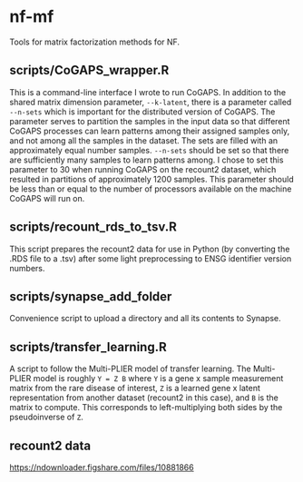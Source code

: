 # nf-mf
Tools for matrix factorization methods for NF.

## scripts/CoGAPS_wrapper.R
This is a command-line interface I wrote to run CoGAPS.
In addition to the shared matrix dimension parameter, `--k-latent`, there is a parameter called `--n-sets` which is important for the distributed version of CoGAPS.
The parameter serves to partition the samples in the input data so that different CoGAPS processes can learn patterns among their assigned samples only, and not among all the samples in the dataset.
The sets are filled with an approximately equal number samples.
`--n-sets` should be set so that there are sufficiently many samples to learn patterns among.
I chose to set this parameter to 30 when running CoGAPS on the recount2 dataset, which resulted in partitions of approximately 1200 samples.
This parameter should be less than or equal to the number of processors available on the machine CoGAPS will run on.

## scripts/recount_rds_to_tsv.R
This script prepares the recount2 data for use in Python (by converting the .RDS file to a .tsv) after some light preprocessing to ENSG identifier version numbers.

## scripts/synapse_add_folder
Convenience script to upload a directory and all its contents to Synapse.

## scripts/transfer_learning.R
A script to follow the Multi-PLIER model of transfer learning.
The Multi-PLIER model is roughly `Y = Z B` where `Y` is a gene x sample measurement matrix from the rare disease of interest, `Z` is a learned gene x latent representation from another dataset (recount2 in this case), and `B` is the matrix to compute.
This corresponds to left-multiplying both sides by the pseudoinverse of `Z`.

## recount2 data
https://ndownloader.figshare.com/files/10881866
